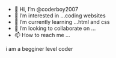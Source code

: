 - 👋 Hi, I’m @coderboy2007
- 👀 I’m interested in ...coding websites 
- 🌱 I’m currently learning ...html and css
- 💞️ I’m looking to collaborate on ...
- 📫 How to reach me ...

i am a begginer level coder

<!---
coderboy2007/coderboy2007 is a ✨ special ✨ repository because its `README.md` (this file) appears on your GitHub profile.
You can click the Preview link to take a look at your changes.
--->
